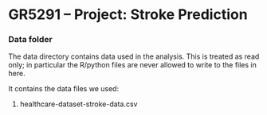 # GR5291 – Project: Stroke Prediction

### Data folder

The data directory contains data used in the analysis. This is treated as read only; in particular the R/python files are never allowed to write to the files in here. 

It contains the data files we used:
1. healthcare-dataset-stroke-data.csv
